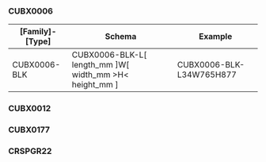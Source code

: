 ### CUBX0006
| [Family]-[Type]             | Schema                                  | Example |
| --------------------- | ------------------------------------ | --------- |
| CUBX0006-BLK              | CUBX0006-BLK-L[ length_mm ]W[ width_mm >H< height_mm ] | CUBX0006-BLK-L34W765H877 |
### CUBX0012

### CUBX0177

### CRSPGR22



